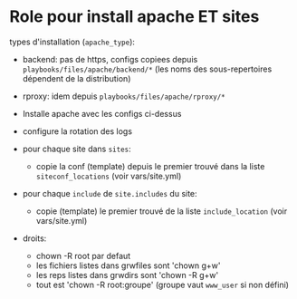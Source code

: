 # Role pour install apache ET sites

types d'installation (`apache_type`):
  * backend: pas de https, configs copiees depuis `playbooks/files/apache/backend/*`
        (les noms des sous-repertoires dépendent de la distribution)
  * rproxy: idem depuis `playbooks/files/apache/rproxy/*`

* Installe apache avec les configs ci-dessus

* configure la rotation des logs

* pour chaque site dans `sites`:
  * copie la conf (template) depuis le premier trouvé dans la liste `siteconf_locations`
    (voir vars/site.yml)

* pour chaque `include` de `site.includes` du site:
  * copie (template) le premier trouvé de la liste `include_location`
    (voir vars/site.yml)

* droits:
  * chown -R root par defaut
  * les fichiers listes dans grwfiles sont 'chown g+w'
  * les reps listes dans grwdirs sont 'chown -R g+w'
  * tout est 'chown -R root:groupe' (groupe vaut `www_user` si non défini)
